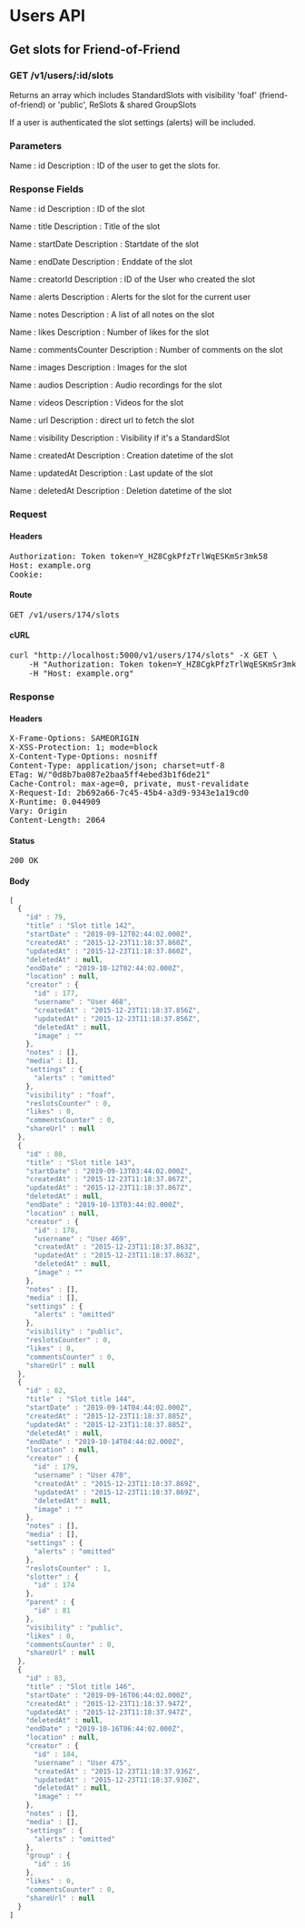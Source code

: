# Users API

## Get slots for Friend-of-Friend

### GET /v1/users/:id/slots

Returns an array which includes StandardSlots with visibility &#39;foaf&#39; (friend-of-friend) or &#39;public&#39;, ReSlots &amp; shared GroupSlots

If a user is authenticated the slot settings (alerts) will be included.

### Parameters

Name : id
Description : ID of the user to get the slots for.


### Response Fields

Name : id
Description : ID of the slot

Name : title
Description : Title of the slot

Name : startDate
Description : Startdate of the slot

Name : endDate
Description : Enddate of the slot

Name : creatorId
Description : ID of the User who created the slot

Name : alerts
Description : Alerts for the slot for the current user

Name : notes
Description : A list of all notes on the slot

Name : likes
Description : Number of likes for the slot

Name : commentsCounter
Description : Number of comments on the slot

Name : images
Description : Images for the slot

Name : audios
Description : Audio recordings for the slot

Name : videos
Description : Videos for the slot

Name : url
Description : direct url to fetch the slot

Name : visibility
Description : Visibility if it&#39;s a StandardSlot

Name : createdAt
Description : Creation datetime of the slot

Name : updatedAt
Description : Last update of the slot

Name : deletedAt
Description : Deletion datetime of the slot

### Request

#### Headers

<pre>Authorization: Token token=Y_HZ8CgkPfzTrlWqESKmSr3mk58
Host: example.org
Cookie: </pre>

#### Route

<pre>GET /v1/users/174/slots</pre>

#### cURL

<pre class="request">curl &quot;http://localhost:5000/v1/users/174/slots&quot; -X GET \
	-H &quot;Authorization: Token token=Y_HZ8CgkPfzTrlWqESKmSr3mk58&quot; \
	-H &quot;Host: example.org&quot;</pre>

### Response

#### Headers

<pre>X-Frame-Options: SAMEORIGIN
X-XSS-Protection: 1; mode=block
X-Content-Type-Options: nosniff
Content-Type: application/json; charset=utf-8
ETag: W/&quot;0d8b7ba087e2baa5ff4ebed3b1f6de21&quot;
Cache-Control: max-age=0, private, must-revalidate
X-Request-Id: 2b692a66-7c45-45b4-a3d9-9343e1a19cd0
X-Runtime: 0.044909
Vary: Origin
Content-Length: 2064</pre>

#### Status

<pre>200 OK</pre>

#### Body

```javascript
[
  {
    "id" : 79,
    "title" : "Slot title 142",
    "startDate" : "2019-09-12T02:44:02.000Z",
    "createdAt" : "2015-12-23T11:18:37.860Z",
    "updatedAt" : "2015-12-23T11:18:37.860Z",
    "deletedAt" : null,
    "endDate" : "2019-10-12T02:44:02.000Z",
    "location" : null,
    "creator" : {
      "id" : 177,
      "username" : "User 468",
      "createdAt" : "2015-12-23T11:18:37.856Z",
      "updatedAt" : "2015-12-23T11:18:37.856Z",
      "deletedAt" : null,
      "image" : ""
    },
    "notes" : [],
    "media" : [],
    "settings" : {
      "alerts" : "omitted"
    },
    "visibility" : "foaf",
    "reslotsCounter" : 0,
    "likes" : 0,
    "commentsCounter" : 0,
    "shareUrl" : null
  },
  {
    "id" : 80,
    "title" : "Slot title 143",
    "startDate" : "2019-09-13T03:44:02.000Z",
    "createdAt" : "2015-12-23T11:18:37.867Z",
    "updatedAt" : "2015-12-23T11:18:37.867Z",
    "deletedAt" : null,
    "endDate" : "2019-10-13T03:44:02.000Z",
    "location" : null,
    "creator" : {
      "id" : 178,
      "username" : "User 469",
      "createdAt" : "2015-12-23T11:18:37.863Z",
      "updatedAt" : "2015-12-23T11:18:37.863Z",
      "deletedAt" : null,
      "image" : ""
    },
    "notes" : [],
    "media" : [],
    "settings" : {
      "alerts" : "omitted"
    },
    "visibility" : "public",
    "reslotsCounter" : 0,
    "likes" : 0,
    "commentsCounter" : 0,
    "shareUrl" : null
  },
  {
    "id" : 82,
    "title" : "Slot title 144",
    "startDate" : "2019-09-14T04:44:02.000Z",
    "createdAt" : "2015-12-23T11:18:37.885Z",
    "updatedAt" : "2015-12-23T11:18:37.885Z",
    "deletedAt" : null,
    "endDate" : "2019-10-14T04:44:02.000Z",
    "location" : null,
    "creator" : {
      "id" : 179,
      "username" : "User 470",
      "createdAt" : "2015-12-23T11:18:37.869Z",
      "updatedAt" : "2015-12-23T11:18:37.869Z",
      "deletedAt" : null,
      "image" : ""
    },
    "notes" : [],
    "media" : [],
    "settings" : {
      "alerts" : "omitted"
    },
    "reslotsCounter" : 1,
    "slotter" : {
      "id" : 174
    },
    "parent" : {
      "id" : 81
    },
    "visibility" : "public",
    "likes" : 0,
    "commentsCounter" : 0,
    "shareUrl" : null
  },
  {
    "id" : 83,
    "title" : "Slot title 146",
    "startDate" : "2019-09-16T06:44:02.000Z",
    "createdAt" : "2015-12-23T11:18:37.947Z",
    "updatedAt" : "2015-12-23T11:18:37.947Z",
    "deletedAt" : null,
    "endDate" : "2019-10-16T06:44:02.000Z",
    "location" : null,
    "creator" : {
      "id" : 184,
      "username" : "User 475",
      "createdAt" : "2015-12-23T11:18:37.936Z",
      "updatedAt" : "2015-12-23T11:18:37.936Z",
      "deletedAt" : null,
      "image" : ""
    },
    "notes" : [],
    "media" : [],
    "settings" : {
      "alerts" : "omitted"
    },
    "group" : {
      "id" : 16
    },
    "likes" : 0,
    "commentsCounter" : 0,
    "shareUrl" : null
  }
]
```
